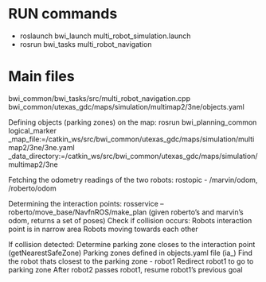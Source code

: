 # RUN commands
- roslaunch bwi_launch multi_robot_simulation.launch
- rosrun bwi_tasks multi_robot_navigation 

# Main files
bwi_common/bwi_tasks/src/multi_robot_navigation.cpp
bwi_common/utexas_gdc/maps/simulation/multimap2/3ne/objects.yaml

Defining objects (parking zones) on the map:
rosrun bwi_planning_common logical_marker _map_file:=/catkin_ws/src/bwi_common/utexas_gdc/maps/simulation/multimap2/3ne/3ne.yaml _data_directory:=/catkin_ws/src/bwi_common/utexas_gdc/maps/simulation/multimap2/3ne

Fetching the odometry readings of the two robots:
rostopic - /marvin/odom, /roberto/odom

Determining the interaction points:
rosservice – roberto/move_base/NavfnROS/make_plan (given roberto’s and marvin’s odom, returns a set of poses)
Check if collision occurs:
	Robots interaction point is in narrow area
	Robots moving towards each other
	
If collision detected:
	Determine parking zone closes to the interaction point (getNearestSafeZone)
		Parking zones defined in objects.yaml file (ia_)
	Find the robot thats closest to the parking zone - robot1
	Redirect robot1 to go to parking zone
	After robot2 passes robot1, resume robot1’s previous goal
